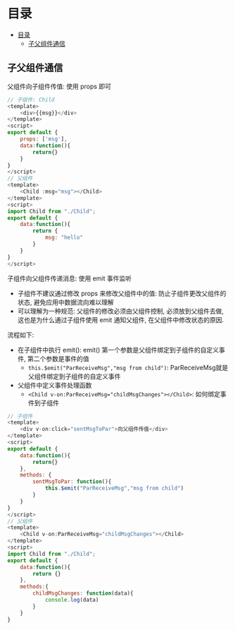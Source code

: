# 目录
<!-- TOC -->

- [目录](#目录)
    - [子父组件通信](#子父组件通信)

<!-- /TOC -->

## 子父组件通信
父组件向子组件传值: 使用 props 即可
```JavaScript
// 子组件: Child
<template>
    <div>{{msg}}</div>
</template>
<script>
export default {
    props: ['msg'],
    data:function(){
        return{}
    }
}
</script>
// 父组件
<template>
    <Child :msg="msg"></Child>
</template>
<script>
import Child from "./Child";
export default {
    data:function(){
        return {
            msg: "hello"
        }
    }
}
</script>
```

子组件向父组件传递消息: 使用 emit 事件监听
- 子组件不建议通过修改 props 来修改父组件中的值: 防止子组件更改父组件的状态, 避免应用中数据流向难以理解
- 可以理解为一种规范: 父组件的修改必须由父组件控制, 必须放到父组件去做, 这也是为什么通过子组件使用 emit 通知父组件, 在父组件中修改状态的原因.

流程如下:
- 在子组件中执行 emit(): emit() 第一个参数是父组件绑定到子组件的自定义事件, 第二个参数是事件的值
    - `this.$emit("ParReceiveMsg","msg from child")`: ParReceiveMsg就是父组件绑定到子组件的自定义事件
- 父组件中定义事件处理函数
    - `<Child v-on:ParReceiveMsg="childMsgChanges"></Child>`: 如何绑定事件到子组件

```JavaScript
// 子组件
<template>
    <div v-on:click="sentMsgToPar">向父组件传值</div>
</template>
<script>
export default {
    data:function(){
        return{}
    },
    methods: {
        sentMsgToPar: function(){
            this.$emit("ParReceiveMsg","msg from child")
        }
    }
}
</script>
// 父组件
<template>
    <Child v-on:ParReceiveMsg="childMsgChanges"></Child>
</template>
<script>
import Child from "./Child";
export default {
    data:function(){
        return {}
    },
    methods:{
        childMsgChanges: function(data){
            console.log(data)
        }
    }
}
```
